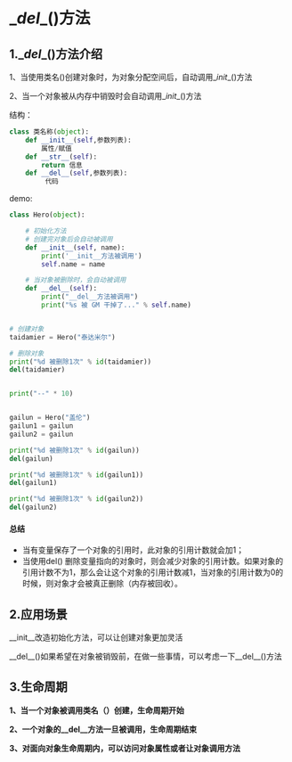 #  \__del__()方法

## 1.\__del__()方法介绍

1、当使用类名()创建对象时，为对象分配空间后，自动调用\__init__()方法

2、当一个对象被从内存中销毁时会自动调用\__init__()方法

结构：

```python
class 类名称(object):
    def __init__(self,参数列表):
        属性/赋值
    def __str__(self):
        return 信息
    def __del__(self,参数列表):
         代码
```



demo:

```python
class Hero(object):

    # 初始化方法
    # 创建完对象后会自动被调用
    def __init__(self, name):
        print('__init__方法被调用')
        self.name = name

    # 当对象被删除时，会自动被调用
    def __del__(self):
        print("__del__方法被调用")
        print("%s 被 GM 干掉了..." % self.name)


# 创建对象
taidamier = Hero("泰达米尔")

# 删除对象
print("%d 被删除1次" % id(taidamier))
del(taidamier)


print("--" * 10)


gailun = Hero("盖伦")
gailun1 = gailun
gailun2 = gailun

print("%d 被删除1次" % id(gailun))
del(gailun)

print("%d 被删除1次" % id(gailun1))
del(gailun1)

print("%d 被删除1次" % id(gailun2))
del(gailun2)
```

#### 总结

- 当有变量保存了一个对象的引用时，此对象的引用计数就会加1；
- 当使用del() 删除变量指向的对象时，则会减少对象的引用计数。如果对象的引用计数不为1，那么会让这个对象的引用计数减1，当对象的引用计数为0的时候，则对象才会被真正删除（内存被回收）。



## 2.应用场景

\__init__改造初始化方法，可以让创建对象更加灵活

\_\_del\__()如果希望在对象被销毁前，在做一些事情，可以考虑一下\_\_del\_\_()方法



## 3.生命周期

**1、当一个对象被调用类名（）创建，生命周期开始**

**2、一个对象的__del__方法一旦被调用，生命周期结束**

**3、对面向对象生命周期内，可以访问对象属性或者让对象调用方法**